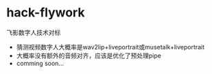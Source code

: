 # hack-flywork
飞影数字人技术对标
* 猜测视频数字人大概率是wav2lip+liveportrait或musetalk+liveportrait
* 大概率没有额外的音频对齐，应该是优化了预处理pipe
* comming soon...

